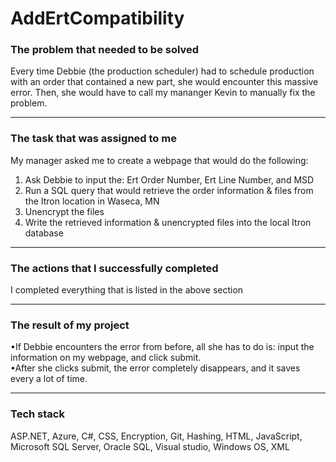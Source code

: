 # AddErtCompatibility

### The problem that needed to be solved
Every time Debbie (the production scheduler) had to schedule production with an order that contained a new part, she would encounter this massive error. Then, she would have to call my mananger Kevin to manually fix the problem.
__________________________________________________

### The task that was assigned to me
My manager asked me to create a webpage that would do the following:
1. Ask Debbie to input the: Ert Order Number, Ert Line Number, and MSD
2. Run a SQL query that would retrieve the order information & files from the Itron location in Waseca, MN
3. Unencrypt the files
4. Write the retrieved information & unencrypted files into the local Itron database
__________________________________________________

### The actions that I successfully completed
I completed everything that is listed in the above section
__________________________________________________

### The result of my project
•If Debbie encounters the error from before, all she has to do is: input the information on my webpage, and click submit.\
•After she clicks submit, the error completely disappears, and it saves every a lot of time.
__________________________________________________

### Tech stack

ASP.NET, Azure, C#, CSS, Encryption, Git, Hashing, HTML, JavaScript, Microsoft SQL Server, Oracle SQL, Visual studio, Windows OS, XML
